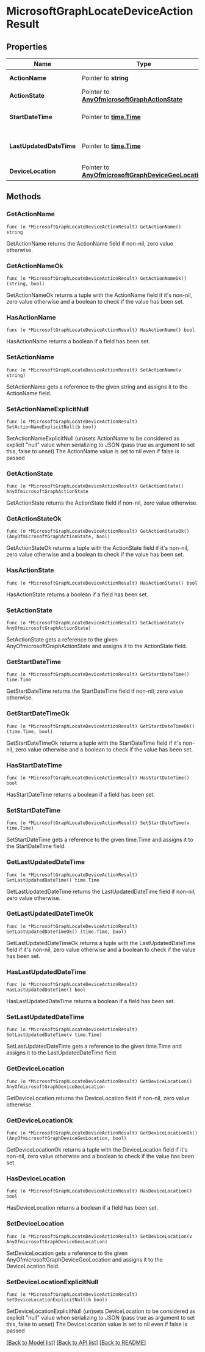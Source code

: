 # MicrosoftGraphLocateDeviceActionResult

## Properties

Name | Type | Description | Notes
------------ | ------------- | ------------- | -------------
**ActionName** | Pointer to **string** | Action name | [optional] 
**ActionState** | Pointer to [**AnyOfmicrosoftGraphActionState**](anyOf&lt;microsoft.graph.actionState&gt;.md) | State of the action | [optional] 
**StartDateTime** | Pointer to [**time.Time**](time.Time.md) | Time the action was initiated | [optional] 
**LastUpdatedDateTime** | Pointer to [**time.Time**](time.Time.md) | Time the action state was last updated | [optional] 
**DeviceLocation** | Pointer to [**AnyOfmicrosoftGraphDeviceGeoLocation**](anyOf&lt;microsoft.graph.deviceGeoLocation&gt;.md) | device location | [optional] 

## Methods

### GetActionName

`func (o *MicrosoftGraphLocateDeviceActionResult) GetActionName() string`

GetActionName returns the ActionName field if non-nil, zero value otherwise.

### GetActionNameOk

`func (o *MicrosoftGraphLocateDeviceActionResult) GetActionNameOk() (string, bool)`

GetActionNameOk returns a tuple with the ActionName field if it's non-nil, zero value otherwise
and a boolean to check if the value has been set.

### HasActionName

`func (o *MicrosoftGraphLocateDeviceActionResult) HasActionName() bool`

HasActionName returns a boolean if a field has been set.

### SetActionName

`func (o *MicrosoftGraphLocateDeviceActionResult) SetActionName(v string)`

SetActionName gets a reference to the given string and assigns it to the ActionName field.

### SetActionNameExplicitNull

`func (o *MicrosoftGraphLocateDeviceActionResult) SetActionNameExplicitNull(b bool)`

SetActionNameExplicitNull (un)sets ActionName to be considered as explicit "null" value
when serializing to JSON (pass true as argument to set this, false to unset)
The ActionName value is set to nil even if false is passed
### GetActionState

`func (o *MicrosoftGraphLocateDeviceActionResult) GetActionState() AnyOfmicrosoftGraphActionState`

GetActionState returns the ActionState field if non-nil, zero value otherwise.

### GetActionStateOk

`func (o *MicrosoftGraphLocateDeviceActionResult) GetActionStateOk() (AnyOfmicrosoftGraphActionState, bool)`

GetActionStateOk returns a tuple with the ActionState field if it's non-nil, zero value otherwise
and a boolean to check if the value has been set.

### HasActionState

`func (o *MicrosoftGraphLocateDeviceActionResult) HasActionState() bool`

HasActionState returns a boolean if a field has been set.

### SetActionState

`func (o *MicrosoftGraphLocateDeviceActionResult) SetActionState(v AnyOfmicrosoftGraphActionState)`

SetActionState gets a reference to the given AnyOfmicrosoftGraphActionState and assigns it to the ActionState field.

### GetStartDateTime

`func (o *MicrosoftGraphLocateDeviceActionResult) GetStartDateTime() time.Time`

GetStartDateTime returns the StartDateTime field if non-nil, zero value otherwise.

### GetStartDateTimeOk

`func (o *MicrosoftGraphLocateDeviceActionResult) GetStartDateTimeOk() (time.Time, bool)`

GetStartDateTimeOk returns a tuple with the StartDateTime field if it's non-nil, zero value otherwise
and a boolean to check if the value has been set.

### HasStartDateTime

`func (o *MicrosoftGraphLocateDeviceActionResult) HasStartDateTime() bool`

HasStartDateTime returns a boolean if a field has been set.

### SetStartDateTime

`func (o *MicrosoftGraphLocateDeviceActionResult) SetStartDateTime(v time.Time)`

SetStartDateTime gets a reference to the given time.Time and assigns it to the StartDateTime field.

### GetLastUpdatedDateTime

`func (o *MicrosoftGraphLocateDeviceActionResult) GetLastUpdatedDateTime() time.Time`

GetLastUpdatedDateTime returns the LastUpdatedDateTime field if non-nil, zero value otherwise.

### GetLastUpdatedDateTimeOk

`func (o *MicrosoftGraphLocateDeviceActionResult) GetLastUpdatedDateTimeOk() (time.Time, bool)`

GetLastUpdatedDateTimeOk returns a tuple with the LastUpdatedDateTime field if it's non-nil, zero value otherwise
and a boolean to check if the value has been set.

### HasLastUpdatedDateTime

`func (o *MicrosoftGraphLocateDeviceActionResult) HasLastUpdatedDateTime() bool`

HasLastUpdatedDateTime returns a boolean if a field has been set.

### SetLastUpdatedDateTime

`func (o *MicrosoftGraphLocateDeviceActionResult) SetLastUpdatedDateTime(v time.Time)`

SetLastUpdatedDateTime gets a reference to the given time.Time and assigns it to the LastUpdatedDateTime field.

### GetDeviceLocation

`func (o *MicrosoftGraphLocateDeviceActionResult) GetDeviceLocation() AnyOfmicrosoftGraphDeviceGeoLocation`

GetDeviceLocation returns the DeviceLocation field if non-nil, zero value otherwise.

### GetDeviceLocationOk

`func (o *MicrosoftGraphLocateDeviceActionResult) GetDeviceLocationOk() (AnyOfmicrosoftGraphDeviceGeoLocation, bool)`

GetDeviceLocationOk returns a tuple with the DeviceLocation field if it's non-nil, zero value otherwise
and a boolean to check if the value has been set.

### HasDeviceLocation

`func (o *MicrosoftGraphLocateDeviceActionResult) HasDeviceLocation() bool`

HasDeviceLocation returns a boolean if a field has been set.

### SetDeviceLocation

`func (o *MicrosoftGraphLocateDeviceActionResult) SetDeviceLocation(v AnyOfmicrosoftGraphDeviceGeoLocation)`

SetDeviceLocation gets a reference to the given AnyOfmicrosoftGraphDeviceGeoLocation and assigns it to the DeviceLocation field.

### SetDeviceLocationExplicitNull

`func (o *MicrosoftGraphLocateDeviceActionResult) SetDeviceLocationExplicitNull(b bool)`

SetDeviceLocationExplicitNull (un)sets DeviceLocation to be considered as explicit "null" value
when serializing to JSON (pass true as argument to set this, false to unset)
The DeviceLocation value is set to nil even if false is passed

[[Back to Model list]](../README.md#documentation-for-models) [[Back to API list]](../README.md#documentation-for-api-endpoints) [[Back to README]](../README.md)


